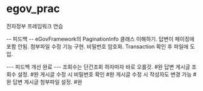 # egov_prac
전자정부 프레임워크 연습


-- 피드백 --
eGovFramework의 PaginationInfo 클래스 이해하기.
답변이 페이징에 포함 안됨.
첨부파일 수정 기능 구현.
비밀번호 암호화.
Transaction 확인 후 파일에 도입.

--- 피드백 개선 완료 ---
조회수는 단건조회 하자마자 바로 오를것. #완
답변 게시글 조회수 설정. #완
게시글 수정 시 비밀번호 확인 #완
게시글 수정 시 작성자도 변경 가능 #완
답변 게시글 첨부파일 설정. #완
